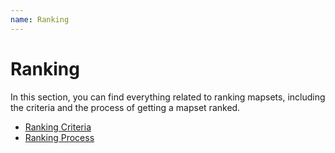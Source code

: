 ```yaml
---
name: Ranking
---
```


# Ranking

In this section, you can find everything related to ranking mapsets, including the criteria and the process of getting a mapset ranked.

* [Ranking Criteria](/docs/Ranking/Criteria)
* [Ranking Process](/docs/Ranking/Process)

